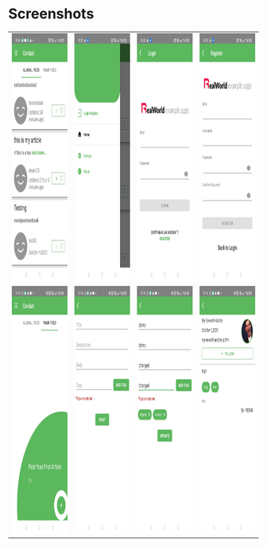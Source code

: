 # Screenshots
<table>
        <tbody>
        <tr>
          <td><img src="app/screenshots/1.jpg" height=500></td>
          <td><img src="app/screenshots/2.jpg" height=500></td>
          <td><img src="app/screenshots/3.jpg" height=500></td>
           <td><img src="app/screenshots/4.jpg" height=500></td>
        </tr>
         <tr>
          <td><img src="app/screenshots/5.jpg" height=500></td>
          <td><img src="app/screenshots/6.jpg" height=500></td>
          <td><img src="app/screenshots/7.jpg" height=500></td>
          <td><img src="app/screenshots/8.jpg" height=500></td>
        </tr>
</tbody></table>
